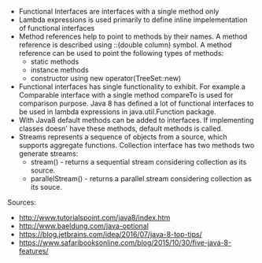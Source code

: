 * Functional Interfaces are interfaces with a single method only
* Lambda expressions is used primarily to define inline impelementation of functional interfaces
* Method references help to point to methods by their names. 
A method reference is described using ::(double column) symbol. 
A method reference can be used to point the following types of methods:
    * static methods
    * instance methods
    * constructor using new operator(TreeSet::new)
* Functional interfaces has single functionality to exhibit. For example a Comparable interface with a single method compareTo is used for comparison purpose. Java 8 has defined a lot of functional interfaces to be used in lambda expressions in java.util.Function package.
* With Java8 default methods can be added to interfaces. If implementing classes doesn' have these methods, default methods is called.
* Streams represents a sequence of objects from a source, which supports aggregate functions. Collection interface has two methods two generate streams:
   - stream() - returns a sequential stream considering collection as its source.
   - parallelStream() - returns a parallel stream considering collection as its souce.


Sources:
* http://www.tutorialspoint.com/java8/index.htm
* http://www.baeldung.com/java-optional
* https://blog.jetbrains.com/idea/2016/07/java-8-top-tips/
* https://www.safaribooksonline.com/blog/2015/10/30/five-java-8-features/


